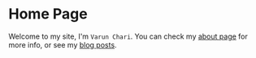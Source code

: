 # Home Page

Welcome to my site, I'm `Varun Chari`. You can check my [about page](page/about) for more info, or see my [blog posts](posts/).
